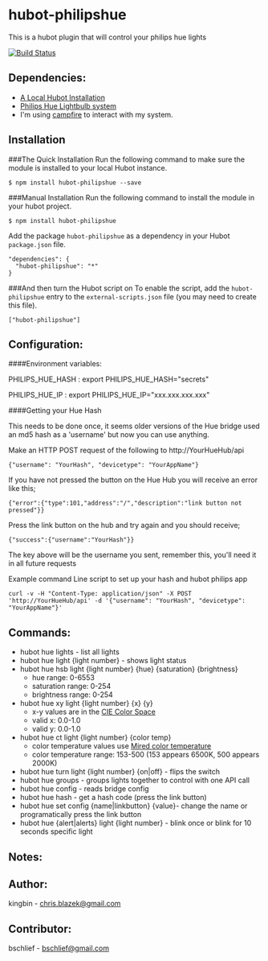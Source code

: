# hubot-philipshue

This is a hubot plugin that will control your philips hue lights

[![Build Status](https://travis-ci.org/hubot-scripts/hubot-example.png)](https://travis-ci.org/kingbin/hubot-philipshue)

## Dependencies:
-   [A Local Hubot Installation](https://github.com/github/hubot/blob/master/docs/README.md "A Local Hubot Installation")
-   [Philips Hue Lightbulb system](https://www.meethue.com/en-US "Philips Hue Lightbulb system")
-	I'm using [campfire](https://campfirenow.com/ "campfire") to interact with my system.

## Installation

###The Quick Installation
Run the following command to make sure the module is installed to your local Hubot instance.

    $ npm install hubot-philipshue --save

###Manual Installation
Run the following command to install the module in your hubot project.

    $ npm install hubot-philipshue

Add the package `hubot-philipshue` as a dependency in your Hubot `package.json` file.

    "dependencies": {
      "hubot-philipshue": "*"
    }
###And then turn the Hubot script on
To enable the script, add the `hubot-philipshue` entry to the `external-scripts.json` file (you may need to create this file).

    ["hubot-philipshue"]


## Configuration:
####Environment variables:

   PHILIPS\_HUE\_HASH : export PHILIPS\_HUE\_HASH="secrets"

   PHILIPS\_HUE\_IP : export PHILIPS\_HUE\_IP="xxx.xxx.xxx.xxx"

####Getting your Hue Hash

 This needs to be done once, it seems older versions of the Hue bridge used an md5 hash as a 'username' but now you can use anything.

 Make an HTTP POST request of the following to http://YourHueHub/api

	{"username": "YourHash", "devicetype": "YourAppName"}
 
If you have not pressed the button on the Hue Hub you will receive an error like this;

	{"error":{"type":101,"address":"/","description":"link button not pressed"}}
 Press the link button on the hub and try again and you should receive;

	{"success":{"username":"YourHash"}}
 The key above will be the username you sent, remember this, you'll need it in all future requests

Example command Line script to set up your hash and hubot philips app

	curl -v -H "Content-Type: application/json" -X POST 'http://YourHueHub/api' -d '{"username": "YourHash", "devicetype": "YourAppName"}'


## Commands:
-   hubot hue lights - list all lights
-   hubot hue light {light number}  - shows light status
-   hubot hue hsb light {light number} {hue} {saturation} {brightness} 
    - hue range: 0-6553
    - saturation range: 0-254
    - brightness range: 0-254
-   hubot hue xy light {light number} {x} {y} 
    - x-y values are in the [CIE Color Space](http://developers.meethue.com/coreconcepts.html#color_gets_more_complicated)
    - valid x: 0.0-1.0
    - valid y: 0.0-1.0
-   hubot hue ct light {light number} {color temp}
    - color temperature values use [Mired color temperature](http://en.wikipedia.org/wiki/Mired) 
    - color temperature range: 153-500 (153 appears 6500K, 500 appears 2000K)
-   hubot hue turn light {light number} {on|off} - flips the switch
-   hubot hue groups - groups lights together to control with one API call
-   hubot hue config - reads bridge config
-   hubot hue hash - get a hash code (press the link button)
-   hubot hue set config {name|linkbutton} {value\}- change the name or programatically press the link button
-   hubot hue {alert|alerts} light {light number} - blink once or blink for 10 seconds specific light


## Notes:

## Author:
   kingbin - chris.blazek@gmail.com
   
## Contributor:
   bschlief - bschlief@gmail.com

